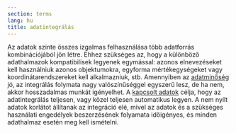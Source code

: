 ```yaml
---
section: terms
lang: hu
title: adatintegrálás
---
```


Az adatok szinte összes izgalmas felhasználása több adatforrás kombinációjából jön létre. Ehhez szükséges az, hogy a különböző adathalmazok kompatibilisek legyenek egymással: azonos elnevezéseket kell használniuk azonos objektumokra, egyforma mértékegységeket vagy koordinátarendszereket kell alkalmazniuk, stb. Amennyiben az [adatminőség](../data-quality/) jó, az integrálás folymata nagy valószínűséggel egyszerű lesz, de ha nem, akkor hosszadalmas munkát igényelhet. A [kapcsolt adatok](../linked-data/) célja, hogy az adatintegrálás teljesen, vagy közel teljesen automatikus legyen. A nem nyílt adatok korlátot állítanak az integráció elé, mivel az adatok és a szükséges használati engedélyek beszerzésének folyamata időigényes, és minden adathalmaz esetén meg kell ismételni.
